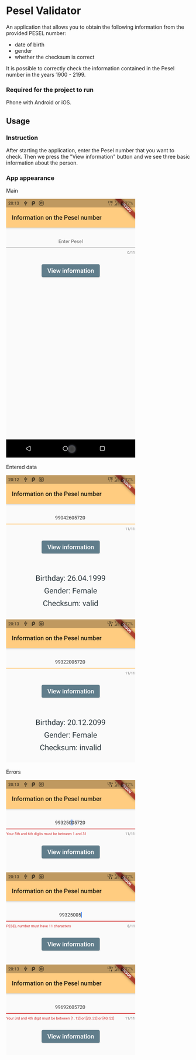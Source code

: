 # Pesel Validator

 An application that allows you to obtain the following information from the provided PESEL number:
 - date of birth
 - gender
 - whether the checksum is correct
 
 It is possible to correctly check the information contained in the Pesel number in the years 1900 - 2199.

### Required for the project to run

Phone with Android or iOS.

## Usage

### Instruction

After starting the application, enter the Pesel number that you want to check. Then we press the "View information" button and we see three basic information about the person.

### App appearance

Main

![alt text](https://github.com/kogol99/Android-Kotlin-2020/blob/main/Lab4%20-%20Pesel%20Validator/check_your_pesel/screenshot/Main.png?raw=true)

Entered data

![alt text](https://github.com/kogol99/Android-Kotlin-2020/blob/main/Lab4%20-%20Pesel%20Validator/check_your_pesel/screenshot/CorrectChecksum.png?raw=true)
![alt text](https://github.com/kogol99/Android-Kotlin-2020/blob/main/Lab4%20-%20Pesel%20Validator/check_your_pesel/screenshot/InvalidChecksum.png?raw=true)

Errors

![alt text](https://github.com/kogol99/Android-Kotlin-2020/blob/main/Lab4%20-%20Pesel%20Validator/check_your_pesel/screenshot/InvalidDayError.png?raw=true)
![alt text](https://github.com/kogol99/Android-Kotlin-2020/blob/main/Lab4%20-%20Pesel%20Validator/check_your_pesel/screenshot/InvalidLengthError.png?raw=true)
![alt text](https://github.com/kogol99/Android-Kotlin-2020/blob/main/Lab4%20-%20Pesel%20Validator/check_your_pesel/screenshot/InvalidMonthError.png?raw=true)
